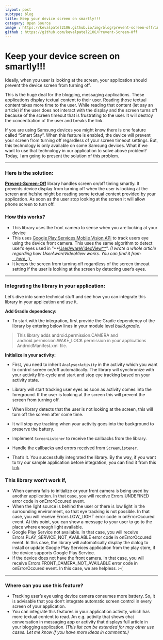 ```yaml
---
layout: post
subtype: blog
title: Keep your device screen on smartly!!!
category: Open Source
image : https://kevalpatel2106.github.io/img/blog/prevent-screen-off/image.gif
github : https://github.com/kevalpatel2106/Prevent-Screen-Off
---
```


# Keep your device screen on smartly!!!

Ideally, when you user is looking at the screen, your application should prevent the device screen from turning off.

This is the huge deal for the blogging, messaging applications. These applications display textual content to their user. Reading those textual content takes more time to the user. While reading that content (let say an article) if the user does not interact with the display and the screen turns off because of the screen timeout that is frustrating to the user. It will destroy the concentration of the user and breaks the link.

If you are using Samsung devices you might know there is one feature called “Smart Stay”. When this feature is enabled, the device will prevent your screen from turning off regardless of your screen timeout settings. But, this technology is only available on some Samsung devices. What if we want to use that technology in our application to solve above problem? Today, I am going to present the solution of this problem.

* * *

### Here is the solution:

[**Prevent-Screen-Off**](https://github.com/kevalpatel2106/Prevent-Screen-Off) library handles screen on/off timing smartly. It prevents device display from turning off when the user is looking at the screen and he/she might be reading some textual content provided by your application. As soon as the user stop looking at the screen it will allow phone screen to turn off.

### How this works?

  * This library uses the front camera to sense when you are looking at your device
  * This uses [Google Play Services Mobile Vision API](https://developers.google.com/vision/) to track users eye using the device front camera. This uses the same algorithm to detect user’s eyes used in “**[UserAwareVideoView**](https://github.com/kevalpatel2106/UserAwareVideoView)”. _(I wrote a whole article regarding how UserAwareVideoView works. You can find it from __[here_](https://kevalpatel2106.github.io/open%20source/2016/12/04/User-Aware-Video-View.html)_.)_
  * It keeps the screen from turning off regardless of the screen timeout setting if the user is looking at the screen by detecting user’s eyes.

* * *

### Integrating the library in your application:

Let’s dive into some technical stuff and see how you can integrate this library in your application and use it.

**Add Gradle dependency:**

  * To start with the integration, first provide the Gradle dependency of the library by entering below lines in your module level _build.gradle_.

	<script src="https://gist.github.com/kevalpatel2106/547fa53bd14719574404f14e4d6b0892.js"></script>

> This library adds android.permission.CAMERA and android.permission.WAKE_LOCK permission in your applications AndroidManifest.xml file.

**Initialize in your activity:**

  * First, you need to inherit `AnalyserActivity` in the activity which you want to control screen on/off automatically. The library will synchronize with your activity life-cycle and start and stop eye tracking based on your activity state.
  * Library will start tracking user eyes as soon as activity comes into the foreground. If the user is looking at the screen this will prevent the screen from turning off.
  * When library detects that the user is not looking at the screen, this will turn off the screen after some time.
  * It will stop eye tracking when your activity goes into the background to preserve the battery.
  * Implement `ScreenListener` to receive the callbacks from the library.

	<script src="https://gist.github.com/kevalpatel2106/5868baeec08b84bf493183e1b6599b96.js"></script>

  * Handle the callbacks and errors received from `ScreenListener`.

	<script src="https://gist.github.com/kevalpatel2106/2dcff2e3d11890971114e23ebaf0e5be.js"></script>

  * That’s it. You successfully integrated the library. By the way, if you want to try our sample application before integration, you can find it from this [link](https://github.com/kevalpatel2106/Prevent-Screen-Off#demo).

### **This library won’t work if,**

  * When camera fails to initialize or your front camera is being used by another application. In that case, you will receive Errors.UNDEFINED error code in onErrorOccured event.
  * When the light source is behind the user or there is low light in the surrounding environment, so that eye tracking is not possible. In that case, you will receive Errors.LOW_LIGHT error code in onErrorOccured event. At this point, you can show a message to your user to go to the place where enough light available.
  * Google Play Service not available. In that case, you will receive Errors.PLAY_SERVICE_NOT_AVAILABLE error code in onErrorOccured event. In this case, the library will automatically display the dialog to install or update Google Play Services application from the play store, if the device supports Google Play Service.
  * If the device does not have the front camera. In that case, you will receive Errors.FRONT_CAMERA_NOT_AVAILABLE error code in onErrorOccured event. In this case, we are helpless. :-(

* * *

### Where can you use this feature?

  * Tracking user’s eye using device camera consumes more battery. So, it is advisable that you don’t integrate automatic screen control in every screen of your application.
  * You can integrate this features in your application activity, which has more textual content to read. An e.g. activity that shows chat conversation in messaging app or activity that displays full article in your blogging application. _(This list can be extended for may other use cases. Let me know if you have more ideas in comments.)_
